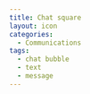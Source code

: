 ```yaml
---
title: Chat square
layout: icon
categories:
  - Communications
tags:
  - chat bubble
  - text
  - message
---
```

